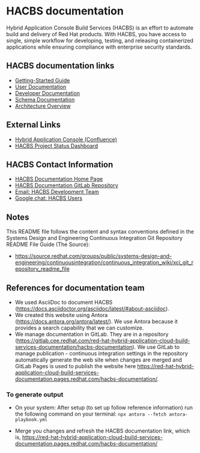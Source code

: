 # HACBS documentation

Hybrid Application Console Build Services (HACBS) is an effort to automate
build and delivery of Red Hat products. With HACBS, you have access to single, simple workflow for developing, testing, and releasing containerized applications while ensuring compliance with enterprise security standards.

## HACBS documentation links

* [Getting-Started Guide](https://red-hat-hybrid-application-cloud-build-services-documentation.pages.redhat.com/hacbs-documentation/users/getting_started.html)
* [User Documentation](https://red-hat-hybrid-application-cloud-build-services-documentation.pages.redhat.com/hacbs-documentation/users/index.html/120v38DZY6iuHlnyJJ2_k78vwhNiA38LqIZIzTT9j8aM)
* [Developer Documentation](https://red-hat-hybrid-application-cloud-build-services-documentation.pages.redhat.com/hacbs-documentation/developers/index.html)
* [Schema Documentation](https://red-hat-hybrid-application-cloud-build-services-documentation.pages.redhat.com/hacbs-documentation/schema/index.html)
* [Architecture Overview](https://red-hat-hybrid-application-cloud-build-services-documentation.pages.redhat.com/hacbs-documentation/architecture/index.html)

## External Links

* [Hybrid Application Console (Confluence)](https://docs.engineering.redhat.com/pages/viewpage.action?pageId=256849149)
* [HACBS Project Status Dashboard](https://docs.google.com/document/d/1wzJu-wOYez5p875kl0QkgQ6b2i9x_T9983YdxTxBd-I/edit?usp=sharing)

## HACBS Contact Information

* [HACBS Documentation Home Page](https://red-hat-hybrid-application-cloud-build-services-documentation.pages.redhat.com/hacbs-documentation/)
* [HACBS Documentation GitLab Repository](https://gitlab.cee.redhat.com/red-hat-hybrid-application-cloud-build-services-documentation/hacbs-documentation)
* [Email: HACBS Development Team](mailto:hacbs@googlegroups.com)
* [Google chat: HACBS Users](https://groups.google.com/g/hacbs)

## Notes

This README file follows the content and syntax conventions defined in the
Systems Design and Engineering Continuous Integration Git Repository README
File Guide (The Source):
- https://source.redhat.com/groups/public/systems-design-and-engineering/continuousintegration/continuous_integration_wiki/xci_git_repository_readme_file


## References for documentation team

* We used AsciiDoc to document HACBS (https://docs.asciidoctor.org/asciidoc/latest/#about-asciidoc).
* We created this website using Antora (https://docs.antora.org/antora/latest/). We use Antora because it provides a search capability that we can customize.
* We manage documentation in GitLab. They are in a repository (<https://gitlab.cee.redhat.com/red-hat-hybrid-application-cloud-build-services-documentation/hacbs-documentation>). We use GitLab to manage publication - continuous integration settings in the repository automatically generate the web site when changes are merged and GitLab Pages is used to publish the website here <https://red-hat-hybrid-application-cloud-build-services-documentation.pages.redhat.com/hacbs-documentation/>.

### To generate output

* On your system: After setup (to set up follow reference information) run the following command on your terminal: `npx antora --fetch antora-playbook.yml`

* Merge you changes and refresh the HACBS documentation link, which is, <https://red-hat-hybrid-application-cloud-build-services-documentation.pages.redhat.com/hacbs-documentation/>
